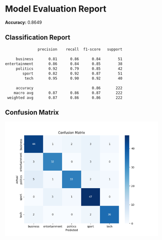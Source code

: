 # Model Evaluation Report

**Accuracy:** 0.8649

## Classification Report
```
               precision    recall  f1-score   support

     business       0.81      0.86      0.84        51
entertainment       0.86      0.84      0.85        38
     politics       0.92      0.79      0.85        42
        sport       0.82      0.92      0.87        51
         tech       0.95      0.90      0.92        40

     accuracy                           0.86       222
    macro avg       0.87      0.86      0.87       222
 weighted avg       0.87      0.86      0.86       222

```

## Confusion Matrix
![Confusion Matrix](confusion_matrix.png)

